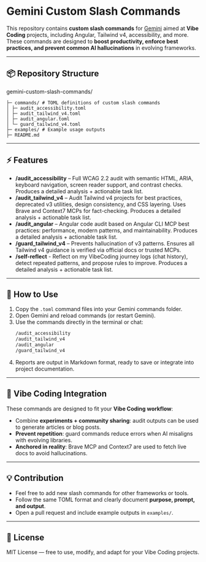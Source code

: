 # Gemini Custom Slash Commands

This repository contains **custom slash commands** for [Gemini](https://www.gemini.com/) aimed at **Vibe Coding** projects, including Angular, Tailwind v4, accessibility, and more. These commands are designed to **boost productivity, enforce best practices, and prevent common AI hallucinations** in evolving frameworks.  

---

## 📦 Repository Structure
gemini-custom-slash-commands/
```
├─ commands/ # TOML definitions of custom slash commands
│ ├─ audit_accessibility.toml
│ ├─ audit_tailwind_v4.toml
│ ├─ audit_angular.toml
│ └─ guard_tailwind_v4.toml
├─ examples/ # Example usage outputs
├─ README.md
```

---

## ⚡ Features

- **/audit_accessibility** – Full WCAG 2.2 audit with semantic HTML, ARIA, keyboard navigation, screen reader support, and contrast checks. Produces a detailed analysis + actionable task list.  
- **/audit_tailwind_v4** – Audit Tailwind v4 projects for best practices, deprecated v3 utilities, design consistency, and CSS layering. Uses Brave and Context7 MCPs for fact-checking. Produces a detailed analysis + actionable task list.
- **/audit_angular** – Angular code audit based on Angular CLI MCP best practices: performance, modern patterns, and maintainability. Produces a detailed analysis + actionable task list.
- **/guard_tailwind_v4** – Prevents hallucination of v3 patterns. Ensures all Tailwind v4 guidance is verified via official docs or trusted MCPs.
- **/self-reflect** - Reflect on my VibeCoding journey logs (chat history), detect repeated patterns, and propose rules to improve. Produces a detailed analysis + actionable task list.
---

## 📌 How to Use

1. Copy the `.toml` command files into your Gemini commands folder.  
2. Open Gemini and reload commands (or restart Gemini).  
3. Use the commands directly in the terminal or chat:  
   ```bash
   /audit_accessibility
   /audit_tailwind_v4
   /audit_angular
   /guard_tailwind_v4

4. Reports are output in Markdown format, ready to save or integrate into project documentation.  

---

## 🧠 Vibe Coding Integration

These commands are designed to fit your **Vibe Coding workflow**:  

- Combine **experiments + community sharing**: audit outputs can be used to generate articles or blog posts.  
- **Prevent repetition**: guard commands reduce errors when AI misaligns with evolving libraries.  
- **Anchored in reality**: Brave MCP and Context7 are used to fetch live docs to avoid hallucinations.  

---

## 💡 Contribution

- Feel free to add new slash commands for other frameworks or tools.  
- Follow the same TOML format and clearly document **purpose, prompt, and output**.  
- Open a pull request and include example outputs in `examples/`.  

---

## 📜 License

MIT License — free to use, modify, and adapt for your Vibe Coding projects.  

